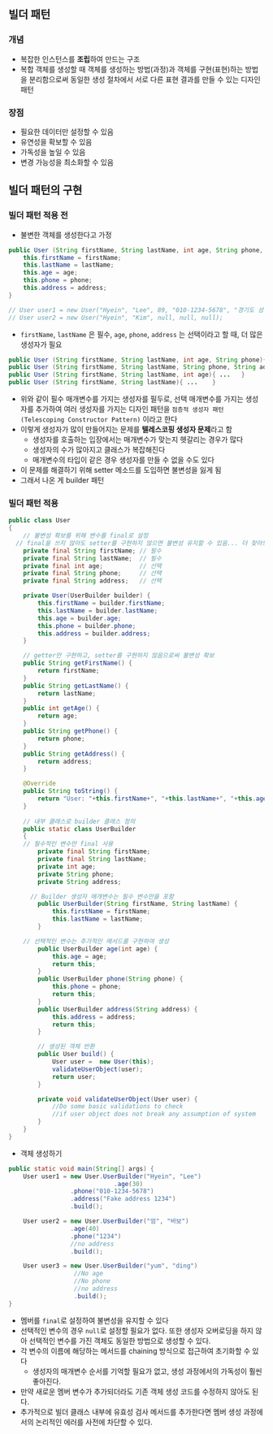 ## 빌더 패턴

### 개념

- 복잡한 인스턴스를 **조립**하여 만드는 구조
- 복합 객체를 생성할 때 객체를 생성하는 방법(과정)과 객체를 구현(표현)하는 방법을 분리함으로써 동일한 생성 절차에서 서로 다른 표현 결과를 만들 수 있는 디자인 패턴

### 장점

- 필요한 데이터만 설정할 수 있음
- 유연성을 확보할 수 있음
- 가독성을 높일 수 있음
- 변경 가능성을 최소화할 수 있음

## 빌더 패턴의 구현

### 빌더 패턴 적용 전

- 불변한 객체를 생성한다고 가정

```java
public User (String firstName, String lastName, int age, String phone, String address){
	this.firstName = firstName;
	this.lastName = lastName;
	this.age = age;
	this.phone = phone;
	this.address = address;
}

// User user1 = new User("Hyein", "Lee", 89, "010-1234-5678", "경기도 성남시 황새울로");
// User user2 = new User("Hyein", "Kim", null, null, null);
```

- `firstName`, `lastName` 은 필수, `age`, `phone`, `address` 는 선택이라고 할 때, 더 많은 생성자가 필요

```java
public User (String firstName, String lastName, int age, String phone){ ...	}
public User (String firstName, String lastName, String phone, String address){ ...	}
public User (String firstName, String lastName, int age){ ...	}
public User (String firstName, String lastName){ ...	}
```

- 위와 같이 필수 매개변수를 가지는 생성자를 필두로, 선택 매개변수를 가지는 생성자를 추가하여 여러 생성자를 가지는 디자인 패턴을 `점층적 생성자 패턴(Telescoping Constructor Pattern)` 이라고 한다
- 이렇게 생성자가 많이 만들어지는 문제를 **텔레스코핑 생성자 문제**라고 함
    - 생성자를 호출하는 입장에서는 매개변수가 맞는지 헷갈리는 경우가 많다
    - 생성자의 수가 많아지고 클래스가 복잡해진다
    - 매개변수의 타입이 같은 경우 생성자를 만들 수 없을 수도 있다
- 이 문제를 해결하기 위해 setter 메소드를 도입하면 불변성을 잃게 됨
- 그래서 나온 게 builder 패턴

### 빌더 패턴 적용

```java
public class User
{
	// 불변성 확보를 위해 변수를 final로 설정
  // final을 쓰지 않아도 setter를 구현하지 않으면 불변성 유지할 수 있음... 더 찾아보자
	private final String firstName; // 필수
	private final String lastName;  // 필수
	private final int age;          // 선택
	private final String phone;     // 선택
	private final String address;   // 선택

	private User(UserBuilder builder) {
		this.firstName = builder.firstName;
		this.lastName = builder.lastName;
		this.age = builder.age;
		this.phone = builder.phone;
		this.address = builder.address;
	}

	// getter만 구현하고, setter를 구현하지 않음으로써 불변성 확보
	public String getFirstName() {
		return firstName;
	}
	public String getLastName() {
		return lastName;
	}
	public int getAge() {
		return age;
	}
	public String getPhone() {
		return phone;
	}
	public String getAddress() {
		return address;
	}

	@Override
	public String toString() {
		return "User: "+this.firstName+", "+this.lastName+", "+this.age+", "+this.phone+", "+this.address;
	}
	
	// 내부 클래스로 builder 클래스 정의
	public static class UserBuilder
	{
    // 필수적인 변수만 final 사용
		private final String firstName;
		private final String lastName;
		private int age;
		private String phone;
		private String address;

	  // Builder 생성자 매개변수는 필수 변수만을 포함
		public UserBuilder(String firstName, String lastName) {
			this.firstName = firstName;
			this.lastName = lastName;
		}

    // 선택적인 변수는 추가적인 메서드를 구현하여 생성
		public UserBuilder age(int age) {
			this.age = age;
			return this;
		}
		public UserBuilder phone(String phone) {
			this.phone = phone;
			return this;
		}
		public UserBuilder address(String address) {
			this.address = address;
			return this;
		}

		// 생성된 객체 반환
		public User build() {
			User user =  new User(this);
			validateUserObject(user);
			return user;
		}

		private void validateUserObject(User user) {
			//Do some basic validations to check
			//if user object does not break any assumption of system
		}
	}
}
```

- 객체 생성하기

```java
public static void main(String[] args) {
	User user1 = new User.UserBuilder("Hyein", "Lee")
                       	     .age(30)
			     .phone("010-1234-5678")
			     .address("Fake address 1234")
			     .build();

	User user2 = new User.UserBuilder("엄", "바보")
			     .age(40)
			     .phone("1234")
			     //no address
			     .build();

	User user3 = new User.UserBuilder("yum", "ding")
			      //No age
			      //No phone
			      //no address
			      .build();
}
```

- 멤버를 `final`로 설정하여 불변성을 유지할 수 있다
- 선택적인 변수의 경우 `null`로 설정할 필요가 없다. 또한 생성자 오버로딩을 하지 않아 선택적인 변수를 가진 객체도 동일한 방법으로 생성할 수 있다.
- 각 변수의 이름에 해당하는 메서드를 chaining 방식으로 접근하여 초기화할 수 있다
    - 생성자의 매개변수 순서를 기억할 필요가 없고, 생성 과정에서의 가독성이 훨씬 좋아진다.
- 만약 새로운 멤버 변수가 추가되더라도 기존 객체 생성 코드를 수정하지 않아도 된다.
- 추가적으로 빌더 클래스 내부에 유효성 검사 메서드를 추가한다면 멤버 생성 과정에서의 논리적인 에러를 사전에 차단할 수 있다.
